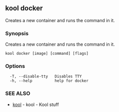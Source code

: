 ## kool docker

Creates a new container and runs the command in it.

### Synopsis

Creates a new container and runs the command in it.

```
kool docker [image] [command] [flags]
```

### Options

```
  -T, --disable-tty   Disables TTY
  -h, --help          help for docker
```

### SEE ALSO

* [kool](kool.md)	 - kool - Kool stuff

